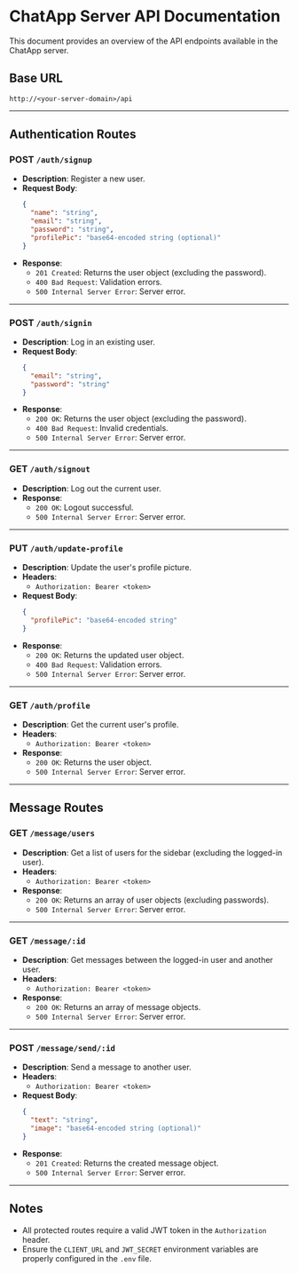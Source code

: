 # ChatApp Server API Documentation

This document provides an overview of the API endpoints available in the ChatApp server.

## Base URL
```
http://<your-server-domain>/api
```

---

## Authentication Routes

### POST `/auth/signup`
- **Description**: Register a new user.
- **Request Body**:
  ```json
  {
    "name": "string",
    "email": "string",
    "password": "string",
    "profilePic": "base64-encoded string (optional)"
  }
  ```
- **Response**:
  - `201 Created`: Returns the user object (excluding the password).
  - `400 Bad Request`: Validation errors.
  - `500 Internal Server Error`: Server error.

---

### POST `/auth/signin`
- **Description**: Log in an existing user.
- **Request Body**:
  ```json
  {
    "email": "string",
    "password": "string"
  }
  ```
- **Response**:
  - `200 OK`: Returns the user object (excluding the password).
  - `400 Bad Request`: Invalid credentials.
  - `500 Internal Server Error`: Server error.

---

### GET `/auth/signout`
- **Description**: Log out the current user.
- **Response**:
  - `200 OK`: Logout successful.
  - `500 Internal Server Error`: Server error.

---

### PUT `/auth/update-profile`
- **Description**: Update the user's profile picture.
- **Headers**:
  - `Authorization: Bearer <token>`
- **Request Body**:
  ```json
  {
    "profilePic": "base64-encoded string"
  }
  ```
- **Response**:
  - `200 OK`: Returns the updated user object.
  - `400 Bad Request`: Validation errors.
  - `500 Internal Server Error`: Server error.

---

### GET `/auth/profile`
- **Description**: Get the current user's profile.
- **Headers**:
  - `Authorization: Bearer <token>`
- **Response**:
  - `200 OK`: Returns the user object.
  - `500 Internal Server Error`: Server error.

---

## Message Routes

### GET `/message/users`
- **Description**: Get a list of users for the sidebar (excluding the logged-in user).
- **Headers**:
  - `Authorization: Bearer <token>`
- **Response**:
  - `200 OK`: Returns an array of user objects (excluding passwords).
  - `500 Internal Server Error`: Server error.

---

### GET `/message/:id`
- **Description**: Get messages between the logged-in user and another user.
- **Headers**:
  - `Authorization: Bearer <token>`
- **Response**:
  - `200 OK`: Returns an array of message objects.
  - `500 Internal Server Error`: Server error.

---

### POST `/message/send/:id`
- **Description**: Send a message to another user.
- **Headers**:
  - `Authorization: Bearer <token>`
- **Request Body**:
  ```json
  {
    "text": "string",
    "image": "base64-encoded string (optional)"
  }
  ```
- **Response**:
  - `201 Created`: Returns the created message object.
  - `500 Internal Server Error`: Server error.

---

## Notes
- All protected routes require a valid JWT token in the `Authorization` header.
- Ensure the `CLIENT_URL` and `JWT_SECRET` environment variables are properly configured in the `.env` file.
